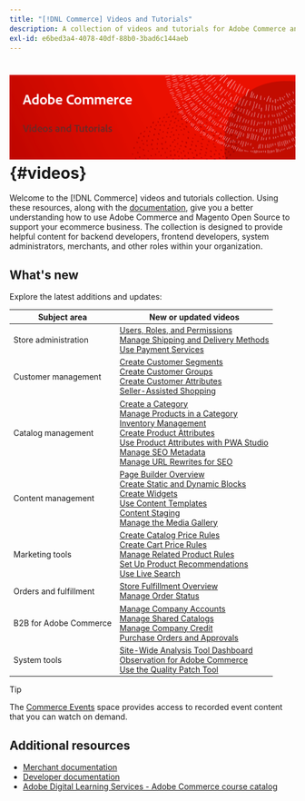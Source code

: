 ```yaml
---
title: "[!DNL Commerce] Videos and Tutorials"
description: A collection of videos and tutorials for Adobe Commerce and Magento Open Source
exl-id: e6bed3a4-4078-40df-88b0-3bad6c144aeb
---
```

# <!-- use banner as heading -->![Commerce videos and tutorials](../assets/banner-videos-home.png) {#videos}

Welcome to the [!DNL Commerce] videos and tutorials collection. Using these resources, along with the [documentation](https://experienceleague.adobe.com/docs/commerce.html), give you a better understanding how to use Adobe Commerce and Magento Open Source to support your ecommerce business. The collection is designed to provide helpful content for backend developers, frontend developers, system administrators, merchants, and other roles within your organization.

<div id="whats-new-section">
  
## What's new

Explore the latest additions and updates:

| Subject area | New or updated videos |
| ------------ | ---------- |
| Store administration | [Users, Roles, and Permissions](./merchant/users-roles-permissions.md) <br>[Manage Shipping and Delivery Methods](./merchant/shipping-delivery.md) <br>[Use Payment Services](./merchant/payment-services.md)|
| Customer management | [Create Customer Segments](./merchant/customer-segments.md) <br>[Create Customer Groups](./merchant/customer-groups.md) <br>[Create Customer Attributes](./merchant/customer-attributes.md) <br>[Seller-Assisted Shopping](./merchant/seller-assisted-shopping.md)|
| Catalog management | [Create a Category](./merchant/category-create.md) <br>[Manage Products in a Category](./merchant/category-products.md) <br>[Inventory Management](./merchant/inventory-management.md) <br>[Create Product Attributes](./merchant/product-attributes-create.md) <br>[Use Product Attributes with PWA Studio](./merchant/product-attributes-pwa.md) <br>[Manage SEO Metadata](./merchant/seo-metadata.md) <br>[Manage URL Rewrites for SEO](./merchant/seo-url-rewrites.md)|
| Content management | [Page Builder Overview](./merchant/page-builder-overview.md) <br>[Create Static and Dynamic Blocks](./merchant/static-dynamic-blocks.md) <br>[Create Widgets](./merchant/widgets.md) <br>[Use Content Templates](./merchant/content-templates.md) <br>[Content Staging](./merchant/content-staging.md) <br>[Manage the Media Gallery](./merchant/media-gallery.md)|
| Marketing tools | [Create Catalog Price Rules](./merchant/catalog-price-rules.md) <br>[Create Cart Price Rules](./merchant/cart-price-rules.md) <br>[Manage Related Product Rules](./merchant/related-product-rules.md) <br>[Set Up Product Recommendations](./merchant/product-recommendations.md) <br>[Use Live Search](./merchant/live-search.md)|
| Orders and fulfillment | [Store Fulfillment Overview](./merchant/store-fulfillment.md) <br>[Manage Order Status](./merchant/order-status.md)|
| B2B for Adobe Commerce |  [Manage Company Accounts](./merchant/b2b/company-accounts.md)  <br>[Manage Shared Catalogs](./merchant/b2b/shared-catalogs.md) <br>[Manage Company Credit](./merchant/b2b/company-credit.md) <br>[Purchase Orders and Approvals](./merchant/b2b/purchase-orders.md)|
| System tools | [Site-Wide Analysis Tool Dashboard](./tools/site-wide-analysis-tool.md) <br>[Observation for Adobe Commerce](./tools/observation-tool.md) <br>[Use the Quality Patch Tool](./tools/quality-patch-tool.md)|

 </div>
 
<div id="recs-overview-body-1"></div>
<div id="recs-overview-body-2"></div>
<div id="recs-overview-body-3"></div>
<div id="recs-overview-body-4"></div>
<div id="recs-overview-body-5"></div>
<div id="recs-overview-body-6"></div>
  
>[!TIP]
>
>The [Commerce Events](https://experienceleague.adobe.com/docs/commerce-events/events/overview.html) space provides access to recorded event content that you can watch on demand.

## Additional resources

- [Merchant documentation](https://experienceleague.adobe.com/docs/commerce-admin/user-guides/home.html)
- [Developer documentation](https://devdocs.magento.com/)
- [Adobe Digital Learning Services - Adobe Commerce course catalog](https://learning.adobe.com/catalog.html?solution=Adobe%20Commerce)
